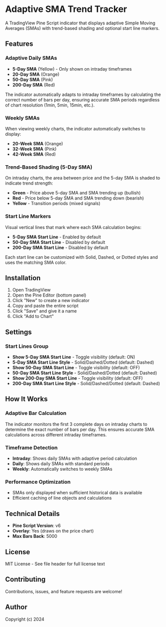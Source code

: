 # Adaptive SMA Trend Tracker

A TradingView Pine Script indicator that displays adaptive Simple Moving Averages (SMAs) with trend-based shading and optional start line markers.

## Features

### Adaptive Daily SMAs
- **5-Day SMA** (Yellow) - Only shown on intraday timeframes
- **20-Day SMA** (Orange)
- **50-Day SMA** (Pink)
- **200-Day SMA** (Red)

The indicator automatically adapts to intraday timeframes by calculating the correct number of bars per day, ensuring accurate SMA periods regardless of chart resolution (1min, 5min, 15min, etc.).

### Weekly SMAs
When viewing weekly charts, the indicator automatically switches to display:
- **20-Week SMA** (Orange)
- **32-Week SMA** (Pink)
- **42-Week SMA** (Red)

### Trend-Based Shading (5-Day SMA)
On intraday charts, the area between price and the 5-day SMA is shaded to indicate trend strength:
- **Green** - Price above 5-day SMA and SMA trending up (bullish)
- **Red** - Price below 5-day SMA and SMA trending down (bearish)
- **Yellow** - Transition periods (mixed signals)

### Start Line Markers
Visual vertical lines that mark where each SMA calculation begins:
- **5-Day SMA Start Line** - Enabled by default
- **50-Day SMA Start Line** - Disabled by default
- **200-Day SMA Start Line** - Disabled by default

Each start line can be customized with Solid, Dashed, or Dotted styles and uses the matching SMA color.

## Installation

1. Open TradingView
2. Open the Pine Editor (bottom panel)
3. Click "New" to create a new indicator
4. Copy and paste the entire script
5. Click "Save" and give it a name
6. Click "Add to Chart"

## Settings

### Start Lines Group
- **Show 5-Day SMA Start Line** - Toggle visibility (default: ON)
- **5-Day SMA Start Line Style** - Solid/Dashed/Dotted (default: Dashed)
- **Show 50-Day SMA Start Line** - Toggle visibility (default: OFF)
- **50-Day SMA Start Line Style** - Solid/Dashed/Dotted (default: Dashed)
- **Show 200-Day SMA Start Line** - Toggle visibility (default: OFF)
- **200-Day SMA Start Line Style** - Solid/Dashed/Dotted (default: Dashed)

## How It Works

### Adaptive Bar Calculation
The indicator monitors the first 3 complete days on intraday charts to determine the exact number of bars per day. This ensures accurate SMA calculations across different intraday timeframes.

### Timeframe Detection
- **Intraday**: Shows daily SMAs with adaptive period calculation
- **Daily**: Shows daily SMAs with standard periods
- **Weekly**: Automatically switches to weekly SMAs

### Performance Optimization
- SMAs only displayed when sufficient historical data is available
- Efficient caching of line objects and calculations

## Technical Details

- **Pine Script Version**: v6
- **Overlay**: Yes (draws on the price chart)
- **Max Bars Back**: 5000

## License

MIT License - See file header for full license text

## Contributing

Contributions, issues, and feature requests are welcome!

## Author

Copyright (c) 2024
